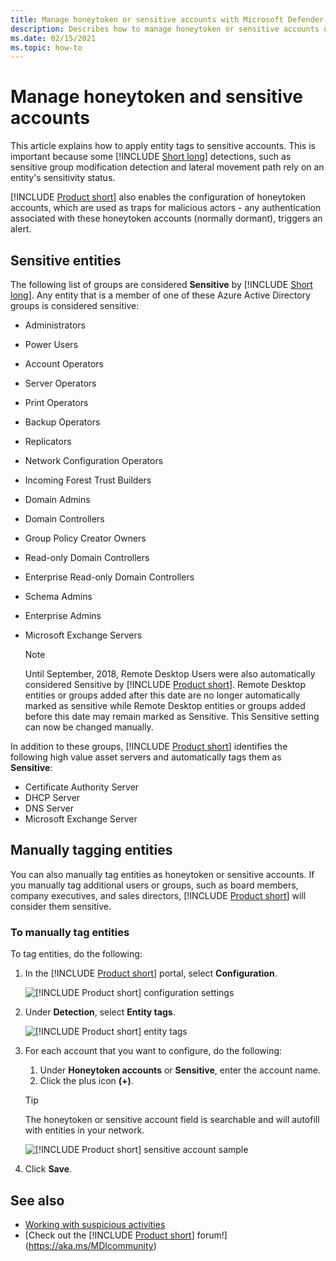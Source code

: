 ```yaml
---
title: Manage honeytoken or sensitive accounts with Microsoft Defender for Identity
description: Describes how to manage honeytoken or sensitive accounts using Microsoft Defender for Identity
ms.date: 02/15/2021
ms.topic: how-to
---
```


# Manage honeytoken and sensitive accounts

This article explains how to apply entity tags to sensitive accounts. This is important because some [!INCLUDE [Short long](includes/product-short.md)] detections, such as sensitive group modification detection and lateral movement path rely on an entity's sensitivity status.

[!INCLUDE [Product short](includes/product-short.md)] also enables the configuration of honeytoken accounts, which are used as traps for malicious actors - any authentication associated with these honeytoken accounts (normally dormant), triggers an alert.

## Sensitive entities

The following list of groups are considered **Sensitive** by [!INCLUDE [Short long](includes/product-short.md)]. Any entity that is a member of one of these Azure Active Directory groups is considered sensitive:

- Administrators
- Power Users
- Account Operators
- Server Operators
- Print Operators
- Backup Operators
- Replicators
- Network Configuration Operators
- Incoming Forest Trust Builders
- Domain Admins
- Domain Controllers
- Group Policy Creator Owners
- Read-only Domain Controllers
- Enterprise Read-only Domain Controllers
- Schema Admins
- Enterprise Admins
- Microsoft Exchange Servers

  > [!NOTE]
  > Until September, 2018, Remote Desktop Users were also automatically considered Sensitive by [!INCLUDE [Product short](includes/product-short.md)]. Remote Desktop entities or groups added after this date are no longer automatically marked as sensitive while Remote Desktop entities or groups added before this date may remain marked as Sensitive. This Sensitive setting can now be changed manually.

In addition to these groups, [!INCLUDE [Product short](includes/product-short.md)] identifies the following high value asset servers and automatically tags them as **Sensitive**:

- Certificate Authority Server
- DHCP Server
- DNS Server
- Microsoft Exchange Server

## Manually tagging entities

You can also manually tag entities as honeytoken or sensitive accounts. If you manually tag additional users or groups, such as board members, company executives, and sales directors, [!INCLUDE [Product short](includes/product-short.md)] will consider them sensitive.

### To manually tag entities

To tag entities, do the following:

1. In the [!INCLUDE [Product short](includes/product-short.md)] portal, select **Configuration**.

    ![[!INCLUDE [Product short](includes/product-short.md)] configuration settings](media/config-menu.png)

1. Under **Detection**, select **Entity tags**.

    ![[!INCLUDE [Product short](includes/product-short.md)] entity tags](media/entity-tags.png)

1. For each account that you want to configure, do the following:
    1. Under **Honeytoken accounts** or **Sensitive**, enter the account name.
    1. Click the plus icon **(+)**.

    > [!TIP]
    > The honeytoken or sensitive account field is searchable and will autofill with entities in your network.

    ![[!INCLUDE [Product short](includes/product-short.md)] sensitive account sample](media/sensitive-account-sample.png)

1. Click **Save**.

## See also

- [Working with suspicious activities](working-with-suspicious-activities.md)
- [Check out the [!INCLUDE [Product short](includes/product-short.md)] forum!](https://aka.ms/MDIcommunity)
